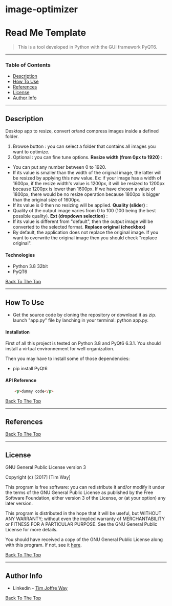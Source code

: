 # image-optimizer
# Read Me Template

> This is a tool developed in Python with the GUI framework PyQT6.

---

### Table of Contents
- [Description](#description)
- [How To Use](#how-to-use)
- [References](#references)
- [License](#license)
- [Author Info](#author-info)

---

## Description

Desktop app to resize, convert or/and compress images inside a defined folder.

1. Browse button : you can select a folder that contains all images you want to optimize.
2. Optional : you can fine tune options.
**Resize width (from 0px to 1920)** :
- You can put any number between 0 to 1920.
- If its value is smaller than the width of the original image, the latter will be resized by applying this new value.
Ex: if your image has a width of 1600px, if the resize width's value is 1200px, it will be resized to 1200px because 1200px is lower than 1600px. 
If we have chosen a value of 1800px, there would be no resize operation because 1800px is bigger than the original size of 1600px.
- If its value is 0 then no resizing will be applied.
**Quality (slider)** :
- Quality of the output image varies from 0 to 100 (100 being the best possible quality).
**Ext (dropdown selection)** :
- If its value is different from "default", then the output image will be converted to the selected format.
**Replace original (checkbox)**
- By default, the application does not replace the original image. If you want to overwrite the original image then you should check "replace original".

#### Technologies

- Python 3.8 32bit
- PyQT6

[Back To The Top](#read-me-template)

---

## How To Use
- Get the source code by cloning the repository or download it as zip.
launch "app.py" file by lanching in your terminal: python app.py.

#### Installation
First of all this project is tested on Python 3.8 and PyQt6 6.3.1. You should install a virtual environnement for well organization.

Then you may have to install some of those dependencies:
- pip install PyQt6

#### API Reference

```html
    <p>dummy code</p>
```
[Back To The Top](#read-me-template)

---

## References
[Back To The Top](#read-me-template)

---

## License

GNU General Public License version 3

Copyright (c) [2017] [Tim Way]

This program is free software: you can redistribute it and/or modify
it under the terms of the GNU General Public License as published by
the Free Software Foundation, either version 3 of the License, or
(at your option) any later version.

This program is distributed in the hope that it will be useful,
but WITHOUT ANY WARRANTY; without even the implied warranty of
MERCHANTABILITY or FITNESS FOR A PARTICULAR PURPOSE.  See the
GNU General Public License for more details.

You should have received a copy of the GNU General Public License
along with this program.  If not, see it [here](https://www.gnu.org/licenses/gpl-3.0.fr.html).

[Back To The Top](#read-me-template)

---

## Author Info

- Linkedin - [Tim Joffre Way](https://www.linkedin.com/in/tim-joffre-way-097aa695)

[Back To The Top](#read-me-template)
